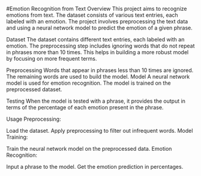#Emotion Recognition from Text
Overview
This project aims to recognize emotions from text. The dataset consists of various text entries, each labeled with an emotion. The project involves preprocessing the text data and using a neural network model to predict the emotion of a given phrase.

Dataset
The dataset contains different text entries, each labeled with an emotion. The preprocessing step includes ignoring words that do not repeat in phrases more than 10 times. This helps in building a more robust model by focusing on more frequent terms.

Preprocessing
Words that appear in phrases less than 10 times are ignored.
The remaining words are used to build the model.
Model
A neural network model is used for emotion recognition. The model is trained on the preprocessed dataset.

Testing
When the model is tested with a phrase, it provides the output in terms of the percentage of each emotion present in the phrase.

Usage
Preprocessing:

Load the dataset.
Apply preprocessing to filter out infrequent words.
Model Training:

Train the neural network model on the preprocessed data.
Emotion Recognition:

Input a phrase to the model.
Get the emotion prediction in percentages.
